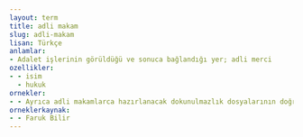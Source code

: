 ```yaml
---
layout: term
title: adli makam
slug: adli-makam
lisan: Türkçe
anlamlar:
- Adalet işlerinin görüldüğü ve sonuca bağlandığı yer; adli merci
ozellikler:
- - isim
  - hukuk
ornekler:
- - Ayrıca adli makamlarca hazırlanacak dokunulmazlık dosyalarının doğrudan TBMM'ye gönderilmesi gerekir.
orneklerkaynak:
- - Faruk Bilir
---
```

